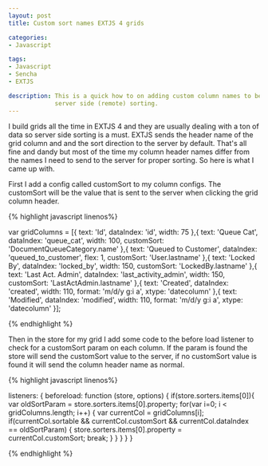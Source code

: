```yaml
---
layout: post
title: Custom sort names EXTJS 4 grids

categories: 
- Javascript

tags:
- Javascript
- Sencha
- EXTJS

description: This is a quick how to on adding custom column names to be sent to the server using EXTJS grids with 
             server side (remote) sorting.
---
```

I build grids all the time in EXTJS 4 and they are usually dealing with a ton of data so server side sorting is a must.
EXTJS sends the header name of the grid column and and the sort direction to the server by default. That&#39;s all fine and dandy
but most of the time my column header names differ from the names I need to send to the server for proper sorting.
So here is what I came up with.

First I add a config called customSort to my column configs. The customSort will be the value that is sent to
the server when clicking the grid column header. 

{% highlight javascript linenos%}

var gridColumns = [{
    text: 'Id',
    dataIndex: 'id',
    width: 75
},{
    text: 'Queue Cat',
    dataIndex: 'queue_cat',
    width: 100,
    customSort: 'DocumentQueueCategory.name'
},{
    text: 'Queued to Customer',
    dataIndex: 'queued_to_customer',
    flex: 1,
    customSort: 'User.lastname'
},{
    text: 'Locked By',
    dataIndex: 'locked_by',
    width: 150,
    customSort: 'LockedBy.lastname'
},{
    text: 'Last Act. Admin',
    dataIndex: 'last_activity_admin',
    width: 150,
    customSort: 'LastActAdmin.lastname'
},{
    text: 'Created',
    dataIndex: 'created',
    width: 110,
    format: 'm/d/y g:i a',
    xtype: 'datecolumn'
},{
    text: 'Modified',
    dataIndex: 'modified',
    width: 110,
    format: 'm/d/y g:i a',
    xtype: 'datecolumn'
}];

{% endhighlight %}


Then in the store for my grid I add some code to the before load listener to check
for a customSort param on each column. If the param is found the store will send
the customSort value to the server, if no customSort value is found it will send the column header name as normal.

{% highlight javascript linenos%}

listeners: {
  beforeload: function (store, options) {
    if(store.sorters.items[0]){
      var oldSortParam = store.sorters.items[0].property;
      for(var i=0; i < gridColumns.length; i++) {
        var currentCol = gridColumns[i];
        if(currentCol.sortable && currentCol.customSort && 
           currentCol.dataIndex == oldSortParam) {
             store.sorters.items[0].property = 
             currentCol.customSort;
             break;
        }
     }
    }
  }
}

{% endhighlight %}




